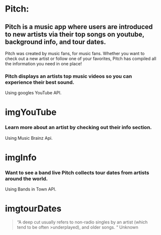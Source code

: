 # Pitch:

## Pitch is a music app where users are introduced to new artists via their top songs on youtube, background info, and tour dates.


Pitch was created by music fans, for music fans. Whether you want to check out a new artist or follow one of your favorites, Pitch has compiled all the information you need in one place!

### Pitch displays an artists top  music videos so you can experience their best sound.
 Using googles YouTube API.
# imgYouTube
 
 ### Learn more about an artist by checking out their info section.
Using Music Brainz Api.
 # imgInfo

 ### Want to see a band live Pitch collects tour dates from artists around the world. 
 Using Bands in Town API.
 # imgtourDates

>“A deep cut usually refers to non-radio singles by an artist (which tend to be often >underplayed), and older songs. “ Unknown

